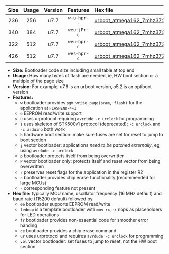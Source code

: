 |Size|Usage|Version|Features|Hex file|
|:-:|:-:|:-:|:-:|:--|
|236|256|u7.7|`w-u-hpr--`|[urboot_atmega162_7mhz3728_460800bps_lednop_fr_ur.hex](https://raw.githubusercontent.com/stefanrueger/urboot.hex/main/mcus/atmega162/fcpu_7mhz3728/460800_bps/urboot_atmega162_7mhz3728_460800bps_lednop_fr_ur.hex)|
|340|384|u7.7|`weu-jPr-c`|[urboot_atmega162_7mhz3728_460800bps_ee_lednop_fr_ce_ur_vbl.hex](https://raw.githubusercontent.com/stefanrueger/urboot.hex/main/mcus/atmega162/fcpu_7mhz3728/460800_bps/urboot_atmega162_7mhz3728_460800bps_ee_lednop_fr_ce_ur_vbl.hex)|
|322|512|u7.7|`weu-hpr-c`|[urboot_atmega162_7mhz3728_460800bps_ee_lednop_fr_ce_ur.hex](https://raw.githubusercontent.com/stefanrueger/urboot.hex/main/mcus/atmega162/fcpu_7mhz3728/460800_bps/urboot_atmega162_7mhz3728_460800bps_ee_lednop_fr_ce_ur.hex)|
|426|512|u7.7|`wes-hpr-c`|[urboot_atmega162_7mhz3728_460800bps_ee_lednop_fr_ce.hex](https://raw.githubusercontent.com/stefanrueger/urboot.hex/main/mcus/atmega162/fcpu_7mhz3728/460800_bps/urboot_atmega162_7mhz3728_460800bps_ee_lednop_fr_ce.hex)|

- **Size:** Bootloader code size including small table at top end
- **Usage:** How many bytes of flash are needed, ie, HW boot section or a multiple of the page size
- **Version:** For example, u7.6 is an urboot version, o5.2 is an optiboot version
- **Features:**
  + `w` bootloader provides `pgm_write_page(sram, flash)` for the application at `FLASHEND-4+1`
  + `e` EEPROM read/write support
  + `u` uses urprotocol requiring `avrdude -c urclock` for programming
  + `s` uses skeleton of STK500v1 protocol (deprecated); `-c urclock` and `-c arduino` both work
  + `h` hardware boot section: make sure fuses are set for reset to jump to boot section
  + `j` vector bootloader: applications *need to be patched externally*, eg, using `avrdude -c urclock`
  + `p` bootloader protects itself from being overwritten
  + `P` vector bootloader only: protects itself and reset vector from being overwritten
  + `r` preserves reset flags for the application in the register R2
  + `c` bootloader provides chip erase functionality (recommended for large MCUs)
  + `-` corresponding feature not present
- **Hex file:** typically MCU name, oscillator frequency (16 MHz default) and baud rate (115200 default) followed by
  + `ee` bootloader supports EEPROM read/write
  + `lednop` is a template bootloader with `mov rx,rx` nops as placeholders for LED operations
  + `fr` bootloader provides non-essential code for smoother error handing
  + `ce` bootloader provides a chip erase command
  + `ur` uses urprotocol and requires `avrdude -c urclock` for programming
  + `vbl` vector bootloader: set fuses to jump to reset, not the HW boot section
